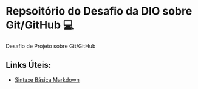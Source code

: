 # Repsoitório do Desafio da DIO sobre Git/GitHub :computer:
Desafio de Projeto sobre Git/GitHub

## Links Úteis:
- [Sintaxe Básica Markdown](https://www.markdownguide.org/basic-syntax/)
